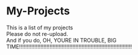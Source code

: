 # My-Projects                        
This is a list of my projects        
Please do not re-upload.             
And if you do, OH, YOURE IN TROUBLE, BIG TIME!!!!!!!!!!!!!!!!!!!!!!!!!!!!!!!!!!!!!!!!!!!!!!!!!!!!!!!!!!!!!!!!!!!!!!!!!!
